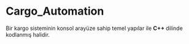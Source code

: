 # Cargo_Automation

Bir kargo sisteminin konsol arayüze sahip temel yapılar ile __C++__ dilinde kodlanmış halidir.
